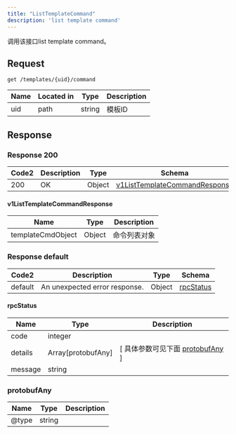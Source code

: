 ```yaml
---
title: "ListTemplateCommand"
description: 'list template command'
---
```



调用该接口list template command。



## Request


```
get /templates/{uid}/command
```



| Name | Located in | Type | Description | 
| ---- | ---------- | ----------- | ----------- | 
| uid | path | string | 模板ID |  





## Response



### Response  200

 
| Code2 | Description | Type | Schema |
| ---- | ----------- | ------ | ------ |
| 200 | OK | Object | [v1ListTemplateCommandResponse](#v1ListTemplateCommandResponse) |

#### v1ListTemplateCommandResponse

| Name | Type | Description | 
| ---- | ---- | ----------- |    
| templateCmdObject | Object | 命令列表对象   |   


  
    
          
     
 
 


 


### Response  default

 
| Code2 | Description | Type | Schema |
| ---- | ----------- | ------ | ------ |
| default | An unexpected error response. | Object | [rpcStatus](#rpcStatus) |

#### rpcStatus

| Name | Type | Description | 
| ---- | ---- | ----------- |     
| code | integer |  |          
| details | Array[protobufAny] |  [ 具体参数可见下面 [protobufAny](#protobufAny) ] |       
| message | string |  |   


  
     
   
       
         
### protobufAny
| Name | Type | Description | 
| ---- | ---- | ----------- |     
| @type | string |  |   


  
     
 
 


          
     
   
     
 
 


 


